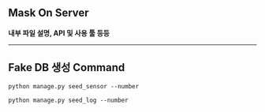 ## Mask On Server

**내부 파일 설명, API 및 사용 툴 등등**
<hr/>

## Fake DB 생성 Command 
    python manage.py seed_sensor --number
    
    python manage.py seed_log --number
